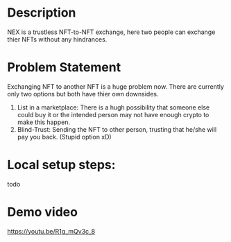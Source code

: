 # Description
  NEX is a trustless NFT-to-NFT exchange, here two people can exchange thier NFTs without any hindrances.
  
# Problem Statement
  Exchanging NFT to another NFT is a huge problem now. There are currently only two options but both have thier own downsides.
  
  1. List in a marketplace: There is a hugh possibility that someone else could buy it or the intended person may not have enough crypto to make this happen.
  2. Blind-Trust: Sending the NFT to other person, trusting that he/she will pay you back. (Stupid option xD)

# Local setup steps:

  todo
  
 # Demo video
 https://youtu.be/R1g_mQv3c_8


